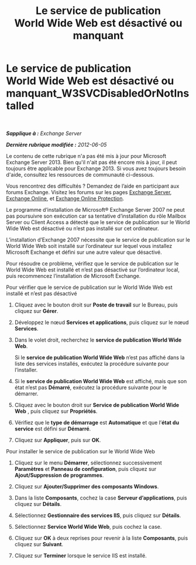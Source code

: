 ﻿---
title: 'Le service de publication World Wide Web est désactivé ou manquant'
TOCTitle: Le service de publication World Wide Web est désactivé ou manquant_W3SVCDisabledOrNotInstalled
ms:assetid: 2d26d778-ddf1-4225-b5e2-f6b49d819c94
ms:mtpsurl: https://technet.microsoft.com/fr-fr/library/ms.exch.setupreadiness.w3svcdisabledornotinstalled(v=EXCHG.150)
ms:contentKeyID: 50477748
ms.date: 05/23/2018
mtps_version: v=EXCHG.150
ms.translationtype: MT
---

# Le service de publication World Wide Web est désactivé ou manquant\_W3SVCDisabledOrNotInstalled

 

_**Sapplique à :** Exchange Server_

_**Dernière rubrique modifiée :** 2012-06-05_

Le contenu de cette rubrique n'a pas été mis à jour pour Microsoft Exchange Server 2013. Bien qu'il n'ait pas été encore mis à jour, il peut toujours être applicable pour Exchange 2013. Si vous avez toujours besoin d'aide, consultez les ressources de communauté ci-dessous.

Vous rencontrez des difficultés ? Demandez de l’aide en participant aux forums Exchange. Visitez les forums sur les pages [Exchange Server](https://go.microsoft.com/fwlink/p/?linkid=60612), [Exchange Online](https://go.microsoft.com/fwlink/p/?linkid=267542), et [Exchange Online Protection](https://go.microsoft.com/fwlink/p/?linkid=285351).

Le programme d’installation de Microsoft® Exchange Server 2007 ne peut pas poursuivre son exécution car sa tentative d’installation du rôle Mailbox Server ou Client Access a détecté que le service de publication sur le World Wide Web est désactivé ou n’est pas installé sur cet ordinateur.

L’installation d’Exchange 2007 nécessite que le service de publication sur le World Wide Web soit installé sur l’ordinateur sur lequel vous installez Microsoft Exchange et défini sur une autre valeur que désactivé.

Pour résoudre ce problème, vérifiez que le service de publication sur le World Wide Web est installé et n’est pas désactivé sur l’ordinateur local, puis recommencez l’installation de Microsoft Exchange.

Pour vérifier que le service de publication sur le World Wide Web est installé et n’est pas désactivé

1.  Cliquez avec le bouton droit sur **Poste de travail** sur le Bureau, puis cliquez sur **Gérer**.

2.  Développez le nœud **Services et applications**, puis cliquez sur le nœud **Services**.

3.  Dans le volet droit, recherchez le **service de publication World Wide Web**.
    
    Si le **service de publication World Wide Web** n’est pas affiché dans la liste des services installés, exécutez la procédure suivante pour l’installer.

4.  Si le **service de publication World Wide Web** est affiché, mais que son état n’est pas **Démarré**, exécutez la procédure suivante pour le démarrer.

5.  Cliquez avec le bouton droit sur **Service de publication World Wide Web** , puis cliquez sur **Propriétés**.

6.  Vérifiez que le **type de démarrage** est **Automatique** et que l’**état du service** est défini sur **Démarré**.

7.  Cliquez sur **Appliquer**, puis sur **OK**.

Pour installer le service de publication sur le World Wide Web

1.  Cliquez sur le menu **Démarrer**, sélectionnez successivement **Paramètres** et **Panneau de configuration**, puis cliquez sur **Ajout/Suppression de programmes**.

2.  Cliquez sur **Ajouter/Supprimer des composants Windows**.

3.  Dans la liste **Composants**, cochez la case **Serveur d’applications**, puis cliquez sur **Détails**.

4.  Sélectionnez **Gestionnaire des services IIS**, puis cliquez sur **Détails**.

5.  Sélectionnez **Service World Wide Web**, puis cochez la case.

6.  Cliquez sur **OK** à deux reprises pour revenir à la liste **Composants**, puis cliquez sur **Suivant**.

7.  Cliquez sur **Terminer** lorsque le service IIS est installé.

